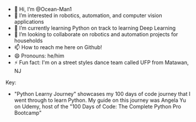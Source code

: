 - 👋 Hi, I’m @Ocean-Man1
- 👀 I’m interested in robotics, automation, and computer vision applications
- 🌱 I’m currently learning Python on track to learning Deep Learning  
- 💞️ I’m looking to collaborate on robotics and automation projects for households
- 📫 How to reach me here on Github!
- 😄 Pronouns: he/him
- ⚡ Fun fact: I'm on a street styles dance team called UFP from Matawan, NJ

Key:
- "Python Learny Journey" showcases my 100 days of code journey that I went through to learn Python. My guide on this journey was Angela Yu on Udemy, host of the "100 Days of Code: The Complete Python Pro Bootcamp" 

<!---
Ocean-Man1/Ocean-Man1 is a ✨ special ✨ repository because its `README.md` (this file) appears on your GitHub profile.
You can click the Preview link to take a look at your changes.
--->
